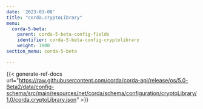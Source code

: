 ```yaml
---
date: '2023-03-08'
title: "corda.cryptoLibrary"
menu:
  corda-5-beta:
    parent: corda-5-beta-config-fields
    identifier: corda-5-beta-config-cryptolibrary
    weight: 1000
section_menu: corda-5-beta

---
```


{{< generate-ref-docs url="https://raw.githubusercontent.com/corda/corda-api/release/os/5.0-Beta2/data/config-schema/src/main/resources/net/corda/schema/configuration/cryptoLibrary/1.0/corda.cryptoLibrary.json" >}}